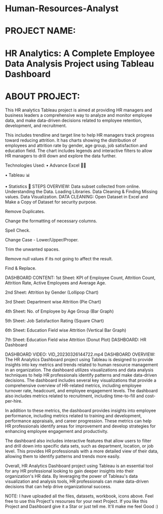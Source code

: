 # Human-Resources-Analyst
<h1>PROJECT NAME:<h1>
HR Analytics:
A Complete Employee Data Analysis Project using Tableau Dashboard
<h1>ABOUT PROJECT:</h1>
This HR analytics Tableau project is aimed at providing HR managers and business leaders a comprehensive way to analyze and monitor employee data, and make data-driven decisions related to employee retention, development, and recruitment.

This includes trendline and target line to help HR managers track progress toward reducing attrition. It has charts showing the distribution of employees and attrition rate by gender, age group, job satisfaction and education field. The chart includes legends and interactive filters to allow HR managers to drill down and explore the data further.

Technologies Used:
• Advance Excel 👨‍💻 

• Tableau 📊

• Statistics 📜
STEPS OVERVIEW:
Data subset collected from online.
Understanding the Data.
Loading Libraries.
Data Cleaning & Finding Missing values.
Data Visualization.
DATA CLEANING:
Open Dataset in Excel and Make a Copy of Dataset for security purpose.

Remove Duplicates.

Change the formatting of necessary columns.

Spell Check.

Change Case - Lower/Upper/Proper.

Trim the unwanted spaces.

Remove null values if its not going to affect the result.

Find & Replace.

DASHBOARD CONTENT:
1st Sheet: KPI of Employee Count, Attrition Count, Attrition Rate, Active Employees and Average Age.

2nd Sheet: Attrition by Gender (Lollipop Chart)

3rd Sheet: Department wise Attrition (Pie Chart)

4th Sheet: No. of Employee by Age Group (Bar Graph)

5th Sheet: Job Satisfaction Rating (Square Chart)

6th Sheet: Education Field wise Attrition (Vertical Bar Graph)

7th Sheet: Education Field wise Attrition (Donut Plot)
DASHBOARD:
HR Dashboard 

DASHBOARD VIDEO:
 VID_20230326144722.mp4 
DASHBOARD OVERVIEW:
The HR Analytics Dashboard project using Tableau is designed to provide insights into key metrics and trends related to human resource management in an organization. The dashboard utilizes visualizations and data analysis techniques to help HR professionals identify patterns and make data-driven decisions. The dashboard includes several key visualizations that provide a comprehensive overview of HR-related metrics, including employee turnover rate, headcount, and employee engagement levels. The dashboard also includes metrics related to recruitment, including time-to-fill and cost-per-hire.

In addition to these metrics, the dashboard provides insights into employee performance, including metrics related to training and development, performance appraisals, and career progression. These metrics can help HR professionals identify areas for improvement and develop strategies for enhancing employee engagement and productivity.

The dashboard also includes interactive features that allow users to filter and drill down into specific data sets, such as department, location, or job level. This provides HR professionals with a more detailed view of their data, allowing them to identify patterns and trends more easily.

Overall, HR Analytics Dashboard project using Tableau is an essential tool for any HR professional looking to gain deeper insights into their organization's HR data. By leveraging the power of Tableau's data visualization and analysis tools, HR professionals can make data-driven decisions that can help drive organizational success.

NOTE:
I have uploaded all the files, datasets, workbook, icons above. Feel free to use this Project's resourses for your next Project. If you like this Project and Dashboard give it a Star or just tell me. It'll make me feel Good :)
